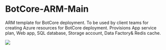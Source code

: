# BotCore-ARM-Main
ARM template for BotCore deployment. To be used by client teams for creating Azure resources for BotCore deployment.
Provisions App service plan, Web app, SQL database, Storage account, Data Factory& Redis cache.


<a href="https://portal.azure.com/#create/Microsoft.Template/uri/https%3A%2F%2Fraw.githubusercontent.com%2FAcuvateSoftware%2FARM-SpeechServices%2Fmaster%2Fazuredeploy.json" target="_blank">
    <img src="http://azuredeploy.net/deploybutton.png"/>
</a>
